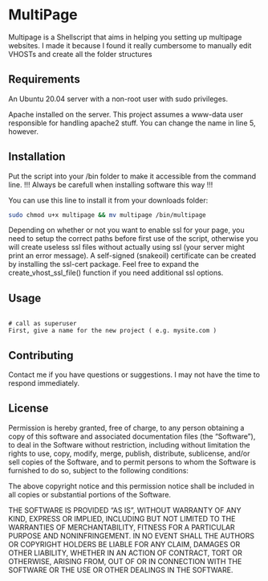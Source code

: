 # MultiPage

Multipage is a Shellscript that aims in helping you setting up multipage websites.
I made it because I found it really cumbersome to manually edit VHOSTs and create
all the folder structures

## Requirements

An Ubuntu 20.04 server with a non-root user with sudo privileges. 

Apache installed on the server. This project assumes a www-data user responsible for 
handling apache2 stuff. You can change the name in line 5, however.


## Installation

Put the script into your /bin folder to make it accessible from the command line.
!!! Always be carefull when installing software this way !!!

You can use this line to install it from your downloads folder:
```bash
sudo chmod u+x multipage && mv multipage /bin/multipage
```
Depending on whether or not you want to enable ssl for your page, you need to setup
the correct paths before first use of the script, otherwise you will create useless
ssl files without actually using ssl (your server might print an error message).
A self-signed (snakeoil) certificate can be created by installing the ssl-cert package.
Feel free to expand the create_vhost_ssl_file() function if you need additional ssl options.

## Usage

```shell

# call as superuser
First, give a name for the new project ( e.g. mysite.com )

```

## Contributing

Contact me if you have questions or suggestions.
I may not have the time to respond immediately.

## License

Permission is hereby granted, free of charge, to any person obtaining a copy of this software and associated documentation files (the “Software”), to deal in the Software without restriction, including without limitation the rights to use, copy, modify, merge, publish, distribute, sublicense, and/or sell copies of the Software, and to permit persons to whom the Software is furnished to do so, subject to the following conditions:

The above copyright notice and this permission notice shall be included in all copies or substantial portions of the Software.

THE SOFTWARE IS PROVIDED “AS IS”, WITHOUT WARRANTY OF ANY KIND, EXPRESS OR IMPLIED, INCLUDING BUT NOT LIMITED TO THE WARRANTIES OF MERCHANTABILITY, FITNESS FOR A PARTICULAR PURPOSE AND NONINFRINGEMENT. IN NO EVENT SHALL THE AUTHORS OR COPYRIGHT HOLDERS BE LIABLE FOR ANY CLAIM, DAMAGES OR OTHER LIABILITY, WHETHER IN AN ACTION OF CONTRACT, TORT OR OTHERWISE, ARISING FROM, OUT OF OR IN CONNECTION WITH THE SOFTWARE OR THE USE OR OTHER DEALINGS IN THE SOFTWARE.
